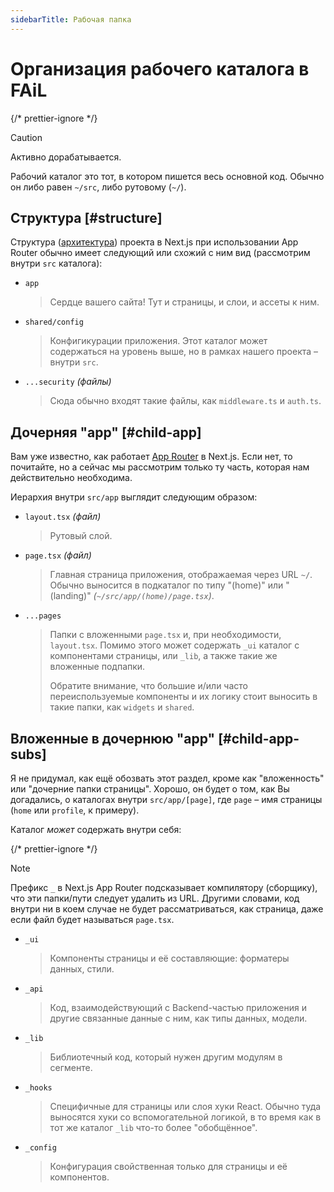 ```yaml
---
sidebarTitle: Рабочая папка
---
```


# Организация рабочего каталога в FAiL

{/* prettier-ignore */}
> [!CAUTION]
>
> Активно дорабатывается.

Рабочий каталог это тот, в котором пишется весь основной код. Обычно
он либо равен `~/src`, либо рутовому (`~/`).

## Структура [#structure]

Структура
([архитектура](https://nextjs.org/docs/app/getting-started/project-structure))
проекта в Next.js при использовании App Router обычно имеет следующий
или схожий с ним вид (рассмотрим внутри `src` каталога):

- `app`

  > Сердце вашего сайта! Тут и страницы, и слои, и ассеты к ним.

- `shared/config`

  > Конфигикурации приложения. Этот каталог может содержаться на
  > уровень выше, но в рамках нашего проекта – внутри `src`.

- `...security` _(файлы)_

  > Сюда обычно входят такие файлы, как `middleware.ts` и `auth.ts`.

## Дочерняя "app" [#child-app]

Вам уже известно, как работает
[App Router](https://nextjs.org/docs/app) в Next.js. Если нет, то
почитайте, но а сейчас мы рассмотрим только ту часть, которая нам
действительно необходима.

Иерархия внутри `src/app` выглядит следующим образом:

- `layout.tsx` _(файл)_

  > Рутовый слой.

- `page.tsx` _(файл)_

  > Главная страница приложения, отображаемая через URL `~/`.
  > Обычно выносится в подкаталог по типу "(home)" или "(landing)"
  > _(`~/src/app/(home)/page.tsx`)_.

- `...pages`

  > Папки с вложенными `page.tsx` и, при необходимости, `layout.tsx`.
  > Помимо этого может содержать `_ui` каталог с компонентами
  > страницы, или `_lib`, а также такие же вложенные подпапки.
  >
  > Обратите внимание, что большие и/или часто переиспользуемые
  > компоненты и их логику стоит выносить в такие папки, как
  > `widgets` и `shared`.

## Вложенные в дочернюю "app" [#child-app-subs]

Я не придумал, как ещё обозвать этот раздел, кроме как "вложенность"
или "дочерние папки страницы". Хорошо, он будет о том, как Вы
догадались, о каталогах внутри `src/app/[page]`, где `page` – имя
страницы (`home` или `profile`, к примеру).

Каталог _может_ содержать внутри себя:

{/* prettier-ignore */}
> [!NOTE]
>
> Префикс `_` в Next.js App Router подсказывает компилятору
> (сборщику), что эти папки/пути следует удалить из URL. Другими
> словами, код внутри ни в коем случае не будет рассматриваться, как
> страница, даже если файл будет называться `page.tsx`.

- `_ui`

  > Компоненты страницы и её составляющие: форматеры данных, стили.

- `_api`

  > Код, взаимодействующий с Backend-частью приложения и другие
  > связанные данные с ним, как типы данных, модели.

- `_lib`

  > Библиотечный код, который нужен другим модулям в сегменте.

- `_hooks`

  > Специфичные для страницы или слоя хуки React. Обычно туда
  > выносятся хуки со вспомогательной логикой, в то время как в тот
  > же каталог `_lib` что-то более "обобщённое".

- `_config`

  > Конфигурация свойственная только для страницы и её компонентов.
